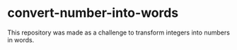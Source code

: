 # convert-number-into-words
This repository was made as a challenge to transform integers into numbers in words.
